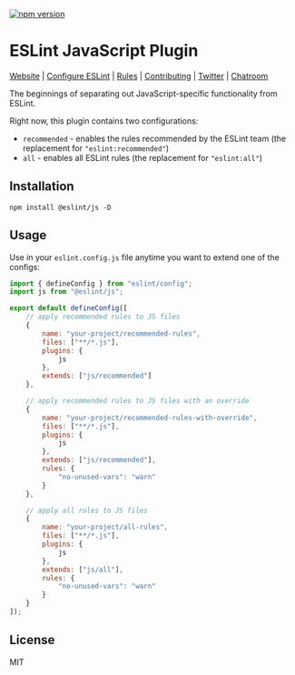 [![npm version](https://img.shields.io/npm/v/@eslint/js.svg)](https://www.npmjs.com/package/@eslint/js)

# ESLint JavaScript Plugin

[Website](https://eslint.org) | [Configure ESLint](https://eslint.org/docs/latest/use/configure) | [Rules](https://eslint.org/docs/rules/) | [Contributing](https://eslint.org/docs/latest/contribute) | [Twitter](https://twitter.com/geteslint) | [Chatroom](https://eslint.org/chat)

The beginnings of separating out JavaScript-specific functionality from ESLint.

Right now, this plugin contains two configurations:

* `recommended` - enables the rules recommended by the ESLint team (the replacement for `"eslint:recommended"`)
* `all` - enables all ESLint rules (the replacement for `"eslint:all"`)

## Installation

```shell
npm install @eslint/js -D
```

## Usage

Use in your `eslint.config.js` file anytime you want to extend one of the configs:

```js
import { defineConfig } from "eslint/config";
import js from "@eslint/js";

export default defineConfig([
    // apply recommended rules to JS files
    {
        name: "your-project/recommended-rules",
        files: ["**/*.js"],
        plugins: {
            js
        },
        extends: ["js/recommended"]
    },

    // apply recommended rules to JS files with an override
    {
        name: "your-project/recommended-rules-with-override",
        files: ["**/*.js"],
        plugins: {
            js
        },
        extends: ["js/recommended"],
        rules: {
            "no-unused-vars": "warn"
        }
    },

    // apply all rules to JS files
    {
        name: "your-project/all-rules",
        files: ["**/*.js"],
        plugins: {
            js
        },
        extends: ["js/all"],
        rules: {
            "no-unused-vars": "warn"
        }
    }
]);
```

## License

MIT
